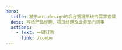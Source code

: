 ```yaml
---
hero:
  title: 基于ant-design的后台管理系统的需求套餐
  desc: 写给产品经理、项目经理及业务部门同事
  actions:
    - text: 一键订购
      link: /combo
---
```

